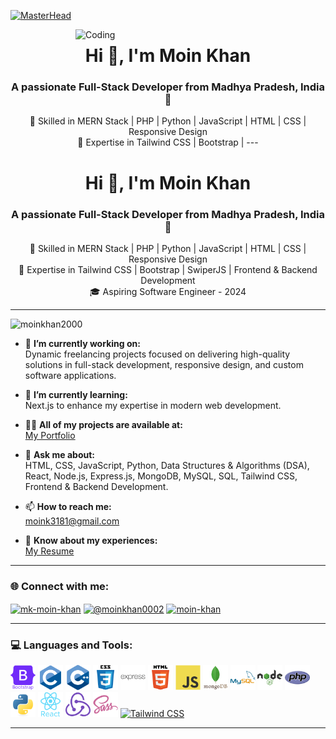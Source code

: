 
[![MasterHead](https://media.licdn.com/dms/image/v2/D5616AQFo9CUDz4Y9gQ/profile-displaybackgroundimage-shrink_350_1400/profile-displaybackgroundimage-shrink_350_1400/0/1687495888116?e=1736985600&v=beta&t=UR-HnLxfgi6p45o535k069vIYp2THd3_PZkX3An53hA)](https://portfolio-mkhan.netlify.app/)

<img align="right" alt="Coding" width="400" src="https://camo.githubusercontent.com/73c19a91140cced4ecd72d62dd206539bc56ee0dc5131030d7f18158c959e871/68747470733a2f2f63646e2e6472696262626c652e636f6d2f75736572732f313131383337362f73637265656e73686f74732f333630343138362f646576656c6f7065722d6472696262626c652e676966" />


<h1 align="center">Hi 👋, I'm Moin Khan</h1>
<h3 align="center">A passionate Full-Stack Developer from Madhya Pradesh, India 🚀</h3>

<p align="center">
🌟 Skilled in MERN Stack | PHP | Python | JavaScript | HTML | CSS | Responsive Design <br/>
🎨 Expertise in Tailwind CSS | Bootstrap |
---

<h1 align="center">Hi 👋, I'm Moin Khan</h1>
<h3 align="center">A passionate Full-Stack Developer from Madhya Pradesh, India 🚀</h3>

<p align="center">
🌟 Skilled in MERN Stack | PHP | Python | JavaScript | HTML | CSS | Responsive Design <br/>
🎨 Expertise in Tailwind CSS | Bootstrap | SwiperJS | Frontend & Backend Development <br/>
🎓 Aspiring Software Engineer - 2024
</p>

---

<p align="left"> 
  <img src="https://komarev.com/ghpvc/?username=moinkhan2000&label=Profile%20views&color=0e75b6&style=flat" alt="moinkhan2000" /> 
</p>

- 🔭 **I’m currently working on:**  
  Dynamic freelancing projects focused on delivering high-quality solutions in full-stack development, responsive design, and custom software applications.

- 🌱 **I’m currently learning:**  
  Next.js to enhance my expertise in modern web development.

- 👨‍💻 **All of my projects are available at:**  
  [My Portfolio](https://portfolio-mkhan.netlify.app/)

- 💬 **Ask me about:**  
  HTML, CSS, JavaScript, Python, Data Structures & Algorithms (DSA), React, Node.js, Express.js, MongoDB, MySQL, SQL, Tailwind CSS, Frontend & Backend Development.

- 📫 **How to reach me:**  
  moink3181@gmail.com

- 📄 **Know about my experiences:**  
  [My Resume](https://www.canva.com/design/DAGUMFjaTDw/sPgreRLhuargC7tH-f4uFw/view?utm_content=DAGUMFjaTDw&utm_campaign=designshare&utm_medium=link&utm_source=editor)

---

<h3 align="left">🌐 Connect with me:</h3>
<p align="left">
  <a href="https://linkedin.com/in/mk-moin-khan" target="blank"><img align="center" src="https://raw.githubusercontent.com/rahuldkjain/github-profile-readme-generator/master/src/images/icons/Social/linked-in-alt.svg" alt="mk-moin-khan" height="30" width="40" /></a>
  <a href="https://www.youtube.com/@moinkhan0002" target="blank"><img align="center" src="https://raw.githubusercontent.com/rahuldkjain/github-profile-readme-generator/master/src/images/icons/Social/youtube.svg" alt="@moinkhan0002" height="30" width="40" /></a>
  <a href="https://leetcode.com/u/moin-khan/" target="blank"><img align="center" src="https://raw.githubusercontent.com/rahuldkjain/github-profile-readme-generator/master/src/images/icons/Social/leet-code.svg" alt="moin-khan" height="30" width="40" /></a>
</p>

---

<h3 align="left">💻 Languages and Tools:</h3>
<p align="left">
  <a href="https://getbootstrap.com" target="_blank" rel="noreferrer"><img src="https://raw.githubusercontent.com/devicons/devicon/master/icons/bootstrap/bootstrap-plain-wordmark.svg" alt="Bootstrap" width="40" height="40"/></a>
  <a href="https://www.cprogramming.com/" target="_blank" rel="noreferrer"><img src="https://raw.githubusercontent.com/devicons/devicon/master/icons/c/c-original.svg" alt="C" width="40" height="40"/></a>
  <a href="https://www.w3schools.com/cpp/" target="_blank" rel="noreferrer"><img src="https://raw.githubusercontent.com/devicons/devicon/master/icons/cplusplus/cplusplus-original.svg" alt="C++" width="40" height="40"/></a>
  <a href="https://www.w3schools.com/css/" target="_blank" rel="noreferrer"><img src="https://raw.githubusercontent.com/devicons/devicon/master/icons/css3/css3-original-wordmark.svg" alt="CSS3" width="40" height="40"/></a>
  <a href="https://expressjs.com" target="_blank" rel="noreferrer"><img src="https://raw.githubusercontent.com/devicons/devicon/master/icons/express/express-original-wordmark.svg" alt="Express.js" width="40" height="40"/></a>
  <a href="https://www.w3.org/html/" target="_blank" rel="noreferrer"><img src="https://raw.githubusercontent.com/devicons/devicon/master/icons/html5/html5-original-wordmark.svg" alt="HTML5" width="40" height="40"/></a>
  <a href="https://developer.mozilla.org/en-US/docs/Web/JavaScript" target="_blank" rel="noreferrer"><img src="https://raw.githubusercontent.com/devicons/devicon/master/icons/javascript/javascript-original.svg" alt="JavaScript" width="40" height="40"/></a>
  <a href="https://www.mongodb.com/" target="_blank" rel="noreferrer"><img src="https://raw.githubusercontent.com/devicons/devicon/master/icons/mongodb/mongodb-original-wordmark.svg" alt="MongoDB" width="40" height="40"/></a>
  <a href="https://www.mysql.com/" target="_blank" rel="noreferrer"><img src="https://raw.githubusercontent.com/devicons/devicon/master/icons/mysql/mysql-original-wordmark.svg" alt="MySQL" width="40" height="40"/></a>
  <a href="https://nodejs.org" target="_blank" rel="noreferrer"><img src="https://raw.githubusercontent.com/devicons/devicon/master/icons/nodejs/nodejs-original-wordmark.svg" alt="Node.js" width="40" height="40"/></a>
  <a href="https://www.php.net" target="_blank" rel="noreferrer"><img src="https://raw.githubusercontent.com/devicons/devicon/master/icons/php/php-original.svg" alt="PHP" width="40" height="40"/></a>
  <a href="https://www.python.org" target="_blank" rel="noreferrer"><img src="https://raw.githubusercontent.com/devicons/devicon/master/icons/python/python-original.svg" alt="Python" width="40" height="40"/></a>
  <a href="https://reactjs.org/" target="_blank" rel="noreferrer"><img src="https://raw.githubusercontent.com/devicons/devicon/master/icons/react/react-original-wordmark.svg" alt="React.js" width="40" height="40"/></a>
  <a href="https://redux.js.org" target="_blank" rel="noreferrer"><img src="https://raw.githubusercontent.com/devicons/devicon/master/icons/redux/redux-original.svg" alt="Redux" width="40" height="40"/></a>
  <a href="https://sass-lang.com" target="_blank" rel="noreferrer"><img src="https://raw.githubusercontent.com/devicons/devicon/master/icons/sass/sass-original.svg" alt="SASS" width="40" height="40"/></a>
  <a href="https://tailwindcss.com/" target="_blank" rel="noreferrer"><img src="https://www.vectorlogo.zone/logos/tailwindcss/tailwindcss-icon.svg" alt="Tailwind CSS" width="40" height="40"/></a>
</p>

---

